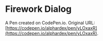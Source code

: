 # Firework Dialog

A Pen created on CodePen.io. Original URL: [https://codepen.io/alphardex/pen/yLOxaxR](https://codepen.io/alphardex/pen/yLOxaxR).


